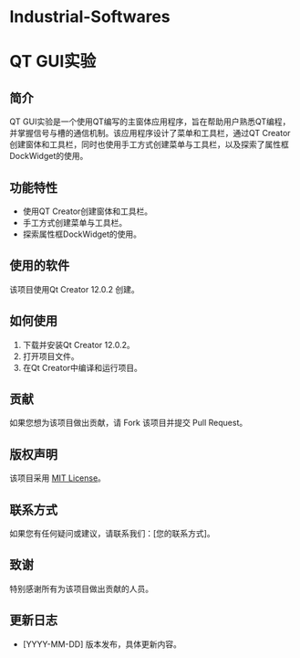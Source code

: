 # Industrial-Softwares
# QT GUI实验

## 简介

QT GUI实验是一个使用QT编写的主窗体应用程序，旨在帮助用户熟悉QT编程，并掌握信号与槽的通信机制。该应用程序设计了菜单和工具栏，通过QT Creator创建窗体和工具栏，同时也使用手工方式创建菜单与工具栏，以及探索了属性框DockWidget的使用。

## 功能特性

- 使用QT Creator创建窗体和工具栏。
- 手工方式创建菜单与工具栏。
- 探索属性框DockWidget的使用。

## 使用的软件

该项目使用Qt Creator 12.0.2 创建。

## 如何使用

1. 下载并安装Qt Creator 12.0.2。
2. 打开项目文件。
3. 在Qt Creator中编译和运行项目。

## 贡献

如果您想为该项目做出贡献，请 Fork 该项目并提交 Pull Request。

## 版权声明

该项目采用 [MIT License](https://opensource.org/licenses/MIT)。

## 联系方式

如果您有任何疑问或建议，请联系我们：[您的联系方式]。

## 致谢

特别感谢所有为该项目做出贡献的人员。

## 更新日志

- [YYYY-MM-DD] 版本发布，具体更新内容。
